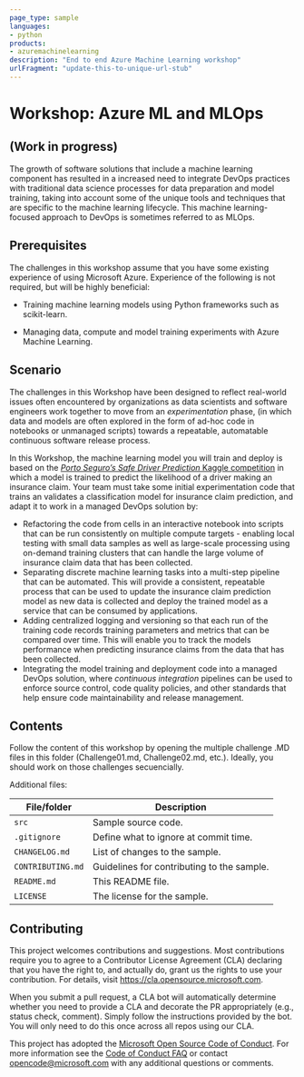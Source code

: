 ```yaml
---
page_type: sample
languages:
- python
products:
- azuremachinelearning
description: "End to end Azure Machine Learning workshop"
urlFragment: "update-this-to-unique-url-stub"
---
```


# Workshop: Azure ML and MLOps 
## (Work in progress)

The growth of software solutions that include a machine learning component has resulted in a increased need to integrate DevOps practices with traditional data science processes for data preparation and model training, taking into account some of the unique tools and techniques that are specific to the machine learning lifecycle. This machine learning-focused approach to DevOps is sometimes referred to as MLOps.



## Prerequisites

The challenges in this workshop assume that you have some existing experience of using Microsoft Azure. Experience of the following is not required, but will be highly beneficial:

- Training machine learning models using Python frameworks such as scikit-learn.

- Managing data, compute and model training experiments with Azure Machine Learning.

## Scenario

The challenges in this Workshop have been designed to reflect real-world issues often encountered by organizations as data scientists and software engineers work together to move from an *experimentation* phase, (in which data and models are often explored in the form of ad-hoc code in notebooks or unmanaged scripts) towards a repeatable, automatable continuous software release process.

In this Workshop, the machine learning model you will train and deploy is based on the  [*Porto Seguro’s Safe Driver Prediction* Kaggle competition](https://www.kaggle.com/c/porto-seguro-safe-driver-prediction) in which a model is trained to predict the likelihood of a driver making an insurance claim. Your team must take some initial experimentation code that trains an validates a classification model for insurance claim prediction, and adapt it to work in a managed DevOps solution by:

- Refactoring the code from cells in an interactive notebook into scripts that can be run consistently on multiple compute targets - enabling local testing with small data samples as well as large-scale processing using on-demand training clusters that can handle the large volume of insurance claim data that has been collected.
- Separating discrete machine learning tasks into a multi-step pipeline that can be automated. This will provide a consistent, repeatable process that can be used to update the insurance claim prediction model as new data is collected and deploy the trained model as a service that can be consumed by applications.
- Adding centralized logging and versioning so that each run of the training code records training parameters and metrics that can be compared over time. This will enable you to track the models performance when predicting insurance claims from the data that has been collected.
- Integrating the model training and deployment code into a managed DevOps solution, where *continuous integration* pipelines can be used to enforce source control, code quality policies, and other standards that help ensure code maintainability and release management.

## Contents

Follow the content of this workshop by opening the multiple challenge .MD files in this folder (Challenge01.md, Challenge02.md, etc.). Ideally, you should work on those challenges secuencially.

Additional files:

| File/folder       | Description                                |
|-------------------|--------------------------------------------|
| `src`             | Sample source code.                        |
| `.gitignore`      | Define what to ignore at commit time.      |
| `CHANGELOG.md`    | List of changes to the sample.             |
| `CONTRIBUTING.md` | Guidelines for contributing to the sample. |
| `README.md`       | This README file.                          |
| `LICENSE`         | The license for the sample.                |

## Contributing

This project welcomes contributions and suggestions.  Most contributions require you to agree to a
Contributor License Agreement (CLA) declaring that you have the right to, and actually do, grant us
the rights to use your contribution. For details, visit https://cla.opensource.microsoft.com.

When you submit a pull request, a CLA bot will automatically determine whether you need to provide
a CLA and decorate the PR appropriately (e.g., status check, comment). Simply follow the instructions
provided by the bot. You will only need to do this once across all repos using our CLA.

This project has adopted the [Microsoft Open Source Code of Conduct](https://opensource.microsoft.com/codeofconduct/).
For more information see the [Code of Conduct FAQ](https://opensource.microsoft.com/codeofconduct/faq/) or
contact [opencode@microsoft.com](mailto:opencode@microsoft.com) with any additional questions or comments.
